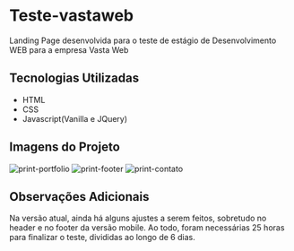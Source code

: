 # Teste-vastaweb
Landing Page desenvolvida para o teste de estágio de Desenvolvimento WEB para a empresa Vasta Web

## Tecnologias Utilizadas
* HTML
* CSS
* Javascript(Vanilla e JQuery)
## Imagens do Projeto
![print-portfolio](https://user-images.githubusercontent.com/87990551/148654931-0872fb3a-45f9-452c-b2eb-d83566827b0d.jpg "Portfolio")
![print-footer](https://user-images.githubusercontent.com/87990551/148654973-6e2940c7-a626-4f4b-8548-922b7d85f0dd.jpg "Footer")
![print-contato](https://user-images.githubusercontent.com/87990551/148654935-c1316026-1323-406f-88a2-7e39290e3f9b.jpg "Contato")

## Observações Adicionais
Na versão atual, ainda há alguns ajustes a serem feitos, sobretudo no header e no footer da versão mobile.
Ao todo, foram necessárias 25 horas para finalizar o teste, divididas ao longo de 6 dias.
